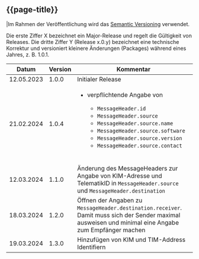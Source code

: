 ## {{page-title}}

|Im Rahmen der Veröffentlichung wird das [Semantic Versioning](https://semver.org/lang/de/) verwendet.

Die erste Ziffer X bezeichnet ein Major-Release und regelt die Gültigkeit von Releases. Die dritte Ziffer Y (Release x.0.y) bezeichnet eine technische Korrektur und versioniert kleinere Änderungen (Packages) während eines Jahres, z. B. 1.0.1.

| Datum | Version | Kommentar |
|---|---|---|
| 12.05.2023 | 1.0.0 | Initialer Release |
| 21.02.2024 | 1.0.4 | <ul><li>verpflichtende Angabe von</li><ul><li>`MessageHeader.id`</li><li>`MessageHeader.source`</li><li>`MessageHeader.source.name`</li><li>`MessageHeader.source.software`</li><li>`MessageHeader.source.version`</li><li>`MessageHeader.source.contact`</li></ul></ul><br> |
| 12.03.2024 | 1.1.0 | Änderung des MessageHeaders zur Angabe von KIM-Adresse und TelematikID in `MessageHeader.source` und `MessageHeader.destination` |
| 18.03.2024 | 1.2.0 | Öffnen der Angaben zu `MessageHeader.destination.receiver`. Damit muss sich der Sender maximal ausweisen und minimal eine Angabe zum Empfänger machen |
| 19.03.2024 | 1.3.0 | Hinzufügen von KIM und TIM-Address Identifiern |
